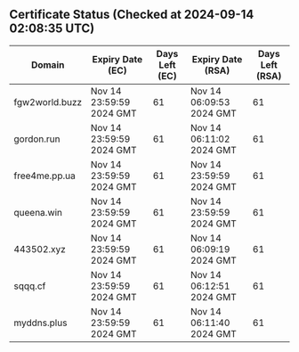 ## Certificate Status (Checked at 2024-09-14 02:08:35 UTC)
| Domain | Expiry Date (EC) | Days Left (EC) | Expiry Date (RSA) | Days Left (RSA) |
|--------|-------------------|----------------|--------------------|--------------------|
| fgw2world.buzz | Nov 14 23:59:59 2024 GMT | 61 | Nov 14 06:09:53 2024 GMT | 61 |
| gordon.run | Nov 14 23:59:59 2024 GMT | 61 | Nov 14 06:11:02 2024 GMT | 61 |
| free4me.pp.ua | Nov 14 23:59:59 2024 GMT | 61 | Nov 14 23:59:59 2024 GMT | 61 |
| queena.win | Nov 14 23:59:59 2024 GMT | 61 | Nov 14 23:59:59 2024 GMT | 61 |
| 443502.xyz | Nov 14 23:59:59 2024 GMT | 61 | Nov 14 06:09:19 2024 GMT | 61 |
| sqqq.cf | Nov 14 23:59:59 2024 GMT | 61 | Nov 14 06:12:51 2024 GMT | 61 |
| myddns.plus | Nov 14 23:59:59 2024 GMT | 61 | Nov 14 06:11:40 2024 GMT | 61 |

